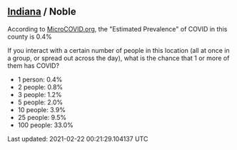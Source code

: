 
## [Indiana](/united-states/indiana) / Noble

According to [MicroCOVID.org](http://microcovid.org),
the "Estimated Prevalence" of COVID in this county is 0.4%

If you interact with a certain number of people in this location
(all at once in a group, or spread out across the day), what is the chance that
1 or more of them has COVID?

- 1 person: 0.4%
- 2 people: 0.8%
- 3 people: 1.2%
- 5 people: 2.0%
- 10 people: 3.9%
- 25 people: 9.5%
- 100 people: 33.0%

Last updated: 2021-02-22 00:21:29.104137 UTC
